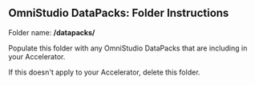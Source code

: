 ## OmniStudio DataPacks:  Folder Instructions

Folder name: **/datapacks/**

Populate this folder with any OmniStudio DataPacks that are including in your Accelerator.

If this doesn't apply to your Accelerator, delete this folder.